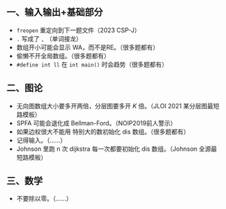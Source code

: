 ## 一、输入输出+基础部分

-  `freopen` 重定向到下一题文件（2023 CSP-J）
-  `.` 写成了 `,` （单词接龙）
- 数组开小可能会显示 WA，而不是RE。（很多题都有）
- 偷懒不开全局数组。（很多题都有）
- `#define int ll` 在 `int main()` 时会趋势（很多题都有）

## 二、图论

- 无向图数组大小要多开两倍，分层图要多开 $K$ 倍。（JLOI 2021 某分层图最短路模板）
- SPFA 可能会退化成 Bellman-Ford。（NOIP2019前人警示）
- 如果边权很大不能用 特别大的数初始化 dis 数组。（很多题都有）
- 记得输入。（……）
- Johnson 里跑 n 次 dijkstra 每一次都要初始化 dis 数组。（Johnson 全源最短路模板）

## 三、数学

- 不要除以零。（……）